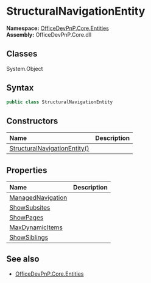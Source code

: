 # StructuralNavigationEntity
  
**Namespace:** [OfficeDevPnP.Core.Entities](OfficeDevPnP.Core.Entities.md)  
**Assembly:** OfficeDevPnP.Core.dll  
## Classes
System.Object  
## Syntax
```C#
public class StructuralNavigationEntity
```
## Constructors
|**Name**|**Description**|
|:-----|:-----|
| [StructuralNavigationEntity()](StructuralNavigationEntityconstructor1details.md) | 
## Properties
|**Name**|**Description**|
|:-----|:-----|
| [ManagedNavigation](StructuralNavigationEntity.ManagedNavigation.md) | 
| [ShowSubsites](StructuralNavigationEntity.ShowSubsites.md) | 
| [ShowPages](StructuralNavigationEntity.ShowPages.md) | 
| [MaxDynamicItems](StructuralNavigationEntity.MaxDynamicItems.md) | 
| [ShowSiblings](StructuralNavigationEntity.ShowSiblings.md) | 
## See also
- [OfficeDevPnP.Core.Entities](OfficeDevPnP.Core.Entities.md)
